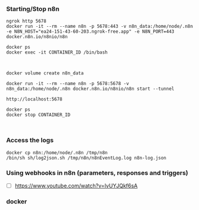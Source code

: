 ### Starting/Stop n8n
```
ngrok http 5678
docker run -it --rm --name n8n -p 5678:443 -v n8n_data:/home/node/.n8n -e N8N_HOST="ea24-151-43-60-203.ngrok-free.app" -e N8N_PORT=443 docker.n8n.io/n8nio/n8n 

docker ps
docker exec -it CONTAINER_ID /bin/bash



docker volume create n8n_data

docker run -it --rm --name n8n -p 5678:5678 -v n8n_data:/home/node/.n8n docker.n8n.io/n8nio/n8n start --tunnel

http://localhost:5678

docker ps
docker stop CONTAINER_ID



```

### Access the logs

```
docker cp n8n:/home/node/.n8n /tmp/n8n
/bin/sh sh/log2json.sh /tmp/n8n/n8nEventLog.log n8n-log.json
```

### Using webhooks in n8n (parameters, responses and triggers)

- [ ] https://www.youtube.com/watch?v=IvUYJQkf6sA

### docker 
